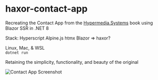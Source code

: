 # haxor-contact-app

Recreating the Contact App from the [Hypermedia.Systems](https://hypermedia.systems) book using Blazor SSR in .NET 8

Stack: Hyperscript Alpine.js htmx Blazor => haxor?

Linux, Mac, & WSL  
````dotnet run````

Retaining the simplicity, functionality, and beauty of the original

![Contact App Screenshot](wwwroot/static/img/screenshot.png)

